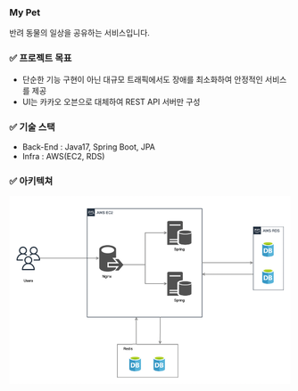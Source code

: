 ### My Pet
반려 동물의 일상을 공유하는 서비스입니다.

### ✅ 프로젝트 목표
- 단순한 기능 구현이 아닌 대규모 트래픽에서도 장애를 최소화하여 안정적인 서비스를 제공
- UI는 카카오 오븐으로 대체하여 REST API 서버만 구성
 
### ✅ 기술 스택
- Back-End : Java17, Spring Boot, JPA
- Infra : AWS(EC2, RDS) 

### ✅ 아키텍쳐
![architecture](./docs/architecture.png)
